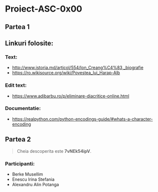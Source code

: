 # Proiect-ASC-0x00

## Partea 1


## Linkuri folosite:


### Text:

- http://www.istoria.md/articol/554/Ion_Creang%C4%83,_biografie 
- https://ro.wikisource.org/wiki/Povestea_lui_Harap-Alb

### Edit text:

- https://www.adibarbu.ro/p/eliminare-diacritice-online.html

### Documentatie:

- https://realpython.com/python-encodings-guide/#whats-a-character-encoding


## Partea 2

> Cheia descoperita este **7vNEk54ipV**. 

### Participanti:

- Berke Musellim
- Enescu Irina Stefania
- Alexandru Alin Potanga
